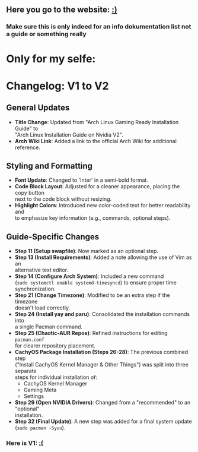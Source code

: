 ## Here you go to the website: [:)](https://nico-shock.github.io/Arch-Linux-on-Nvidia/)

### **Make sure this is only indeed for an info dokumentation list not a guide or something really**


# Only for my selfe:
# Changelog: V1 to V2

## General Updates
- **Title Change**: Updated from "Arch Linux Gaming Ready Installation Guide" to  
  "Arch Linux Installation Guide on Nvidia V2".
- **Arch Wiki Link**: Added a link to the official Arch Wiki for additional reference.

## Styling and Formatting
- **Font Update**: Changed to 'Inter' in a semi-bold format.
- **Code Block Layout**: Adjusted for a cleaner appearance, placing the copy button  
  next to the code block without resizing.
- **Highlight Colors**: Introduced new color-coded text for better readability and  
  to emphasize key information (e.g., commands, optional steps).

## Guide-Specific Changes
- **Step 11 (Setup swapfile)**: Now marked as an optional step.
- **Step 13 (Install Requirements)**: Added a note allowing the use of Vim as an  
  alternative text editor.
- **Step 14 (Configure Arch System)**: Included a new command  
  (`sudo systemctl enable systemd-timesyncd`) to ensure proper time synchronization.
- **Step 21 (Change Timezone)**: Modified to be an extra step if the timezone  
  doesn't load correctly.
- **Step 24 (Install yay and paru)**: Consolidated the installation commands into  
  a single Pacman command.
- **Step 25 (Chaotic-AUR Repos)**: Refined instructions for editing `pacman.conf`  
  for clearer repository placement.
- **CachyOS Package Installation (Steps 26-28)**: The previous combined step  
  ("Install CachyOS Kernel Manager & Other Things") was split into three separate  
  steps for individual installation of:
  - CachyOS Kernel Manager  
  - Gaming Meta  
  - Settings
- **Step 29 (Open NVIDIA Drivers)**: Changed from a "recommended" to an "optional"  
  installation.
- **Step 32 (Final Update)**: A new step was added for a final system update  
  (`sudo pacman -Syuu`).

### Here is V1: [:(](http://web.archive.org/web/20250807183030/https://nico-shock.github.io/Arch-Linux-on-Nvidia/)
